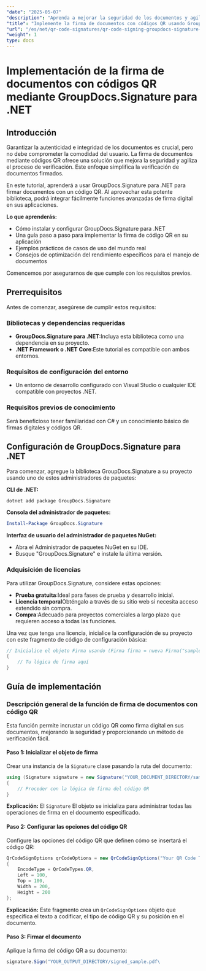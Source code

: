 ```yaml
---
"date": "2025-05-07"
"description": "Aprenda a mejorar la seguridad de los documentos y agilizar la verificación mediante la firma de códigos QR con GroupDocs.Signature para .NET. Siga esta guía paso a paso."
"title": "Implemente la firma de documentos con códigos QR usando GroupDocs.Signature para .NET"
"url": "/es/net/qr-code-signatures/qr-code-signing-groupdocs-signature-dotnet/"
"weight": 1
type: docs
---
```

# Implementación de la firma de documentos con códigos QR mediante GroupDocs.Signature para .NET

## Introducción

Garantizar la autenticidad e integridad de los documentos es crucial, pero no debe comprometer la comodidad del usuario. La firma de documentos mediante códigos QR ofrece una solución que mejora la seguridad y agiliza el proceso de verificación. Este enfoque simplifica la verificación de documentos firmados.

En este tutorial, aprenderá a usar GroupDocs.Signature para .NET para firmar documentos con un código QR. Al aprovechar esta potente biblioteca, podrá integrar fácilmente funciones avanzadas de firma digital en sus aplicaciones.

**Lo que aprenderás:**
- Cómo instalar y configurar GroupDocs.Signature para .NET
- Una guía paso a paso para implementar la firma de código QR en su aplicación
- Ejemplos prácticos de casos de uso del mundo real
- Consejos de optimización del rendimiento específicos para el manejo de documentos

Comencemos por asegurarnos de que cumple con los requisitos previos.

## Prerrequisitos

Antes de comenzar, asegúrese de cumplir estos requisitos:

### Bibliotecas y dependencias requeridas

- **GroupDocs.Signature para .NET**:Incluya esta biblioteca como una dependencia en su proyecto.
- **.NET Framework o .NET Core**:Este tutorial es compatible con ambos entornos.

### Requisitos de configuración del entorno

- Un entorno de desarrollo configurado con Visual Studio o cualquier IDE compatible con proyectos .NET.

### Requisitos previos de conocimiento

Será beneficioso tener familiaridad con C# y un conocimiento básico de firmas digitales y códigos QR.

## Configuración de GroupDocs.Signature para .NET

Para comenzar, agregue la biblioteca GroupDocs.Signature a su proyecto usando uno de estos administradores de paquetes:

**CLI de .NET:**
```bash
dotnet add package GroupDocs.Signature
```

**Consola del administrador de paquetes:**
```powershell
Install-Package GroupDocs.Signature
```

**Interfaz de usuario del administrador de paquetes NuGet:**
- Abra el Administrador de paquetes NuGet en su IDE.
- Busque "GroupDocs.Signature" e instale la última versión.

### Adquisición de licencias

Para utilizar GroupDocs.Signature, considere estas opciones:

- **Prueba gratuita**:Ideal para fases de prueba y desarrollo inicial.
- **Licencia temporal**Obténgalo a través de su sitio web si necesita acceso extendido sin compra.
- **Compra**:Adecuado para proyectos comerciales a largo plazo que requieren acceso a todas las funciones.

Una vez que tenga una licencia, inicialice la configuración de su proyecto con este fragmento de código de configuración básica:

```csharp
// Inicialice el objeto Firma usando (Firma firma = nueva Firma("sample.pdf"))
{
    // Tu lógica de firma aquí
}
```

## Guía de implementación

### Descripción general de la función de firma de documentos con código QR

Esta función permite incrustar un código QR como firma digital en sus documentos, mejorando la seguridad y proporcionando un método de verificación fácil.

#### Paso 1: Inicializar el objeto de firma

Crear una instancia de la `Signature` clase pasando la ruta del documento:

```csharp
using (Signature signature = new Signature("YOUR_DOCUMENT_DIRECTORY/sample.pdf"))
{
    // Proceder con la lógica de firma del código QR
}
```
**Explicación:** El `Signature` El objeto se inicializa para administrar todas las operaciones de firma en el documento especificado.

#### Paso 2: Configurar las opciones del código QR

Configure las opciones del código QR que definen cómo se insertará el código QR:

```csharp
QrCodeSignOptions qrCodeOptions = new QrCodeSignOptions("Your QR Code Text")
{
    EncodeType = QrCodeTypes.QR,
    Left = 100,
    Top = 100,
    Width = 200,
    Height = 200
};
```
**Explicación:** Este fragmento crea un `QrCodeSignOptions` objeto que especifica el texto a codificar, el tipo de código QR y su posición en el documento.

#### Paso 3: Firmar el documento

Aplique la firma del código QR a su documento:

```csharp
signature.Sign("YOUR_OUTPUT_DIRECTORY/signed_sample.pdf\